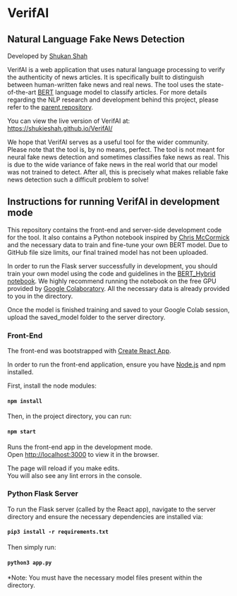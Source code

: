 # VerifAI

## Natural Language Fake News Detection

Developed by [Shukan Shah](https://github.com/shukieshah)

VerifAI is a web application that uses natural language processing to verify the authenticity of news articles. It is specifically built to distinguish between human-written fake news and real news. The tool uses the state-of-the-art [BERT](https://arxiv.org/pdf/1810.04805.pdf) language model to classify articles. For more details regarding the NLP research and development behind this project, please refer to the [parent repository](https://github.com/jpyneni3/Fake_News_Detector).

You can view the live version of VerifAI at: https://shukieshah.github.io/VerifAI/

We hope that VerifAI serves as a useful tool for the wider community. Please note that the tool is, by no means, perfect. The tool is not meant for neural fake news detection and sometimes classifies fake news as real. This is due to the wide variance of fake news in the real world that our model was not trained to detect. After all, this is precisely what makes reliable fake news detection such a difficult problem to solve!

## Instructions for running VerifAI in development mode

This repository contains the front-end and server-side development code for the tool. It also contains a Python notebook inspired by [Chris McCormick](https://mccormickml.com/2019/07/22/BERT-fine-tuning/) and the necessary data to train and fine-tune your own BERT model. Due to GitHub file size limits, our final trained model has not been uploaded.

In order to run the Flask server successfully in development, you should train your own model using the code and guidelines in the [BERT_Hybrid notebook](./server/Model-Training/BERT_Hybrid.ipynb). We highly recommend running the notebook on the free GPU provided by [Google Colaboratory](https://colab.research.google.com/notebooks/intro.ipynb#recent=true). All the necessary data is already provided to you in the directory.

Once the model is finished training and saved to your Google Colab session, upload the saved_model folder to the server directory.

### Front-End

The front-end was bootstrapped with [Create React App](https://github.com/facebook/create-react-app).

In order to run the front-end application, ensure you have [Node.js](https://nodejs.org/en/) and npm installed.

First, install the node modules:

#### `npm install`

Then, in the project directory, you can run:

#### `npm start`

Runs the front-end app in the development mode.<br />
Open [http://localhost:3000](http://localhost:3000) to view it in the browser.

The page will reload if you make edits.<br />
You will also see any lint errors in the console.

### Python Flask Server

To run the Flask server (called by the React app), navigate to the server directory and ensure the necessary dependencies are installed via:

#### `pip3 install -r requirements.txt`

Then simply run:

#### `python3 app.py`

*Note: You must have the necessary model files present within the directory.
